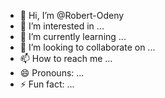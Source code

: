 - 👋 Hi, I’m @Robert-Odeny
- 👀 I’m interested in ...
- 🌱 I’m currently learning ...
- 💞️ I’m looking to collaborate on ...
- 📫 How to reach me ...
- 😄 Pronouns: ...
- ⚡ Fun fact: ...

<!---
Robert-Odeny/Robert-Odeny is a ✨ special ✨ repository because its `README.md` (this file) appears on your GitHub profile.
You can click the Preview link to take a look at your changes.
--->
